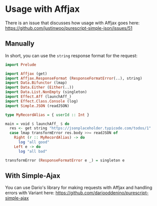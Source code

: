 # Usage with Affjax

There is an issue that discusses how usage with Affjax goes here: <https://github.com/justinwoo/purescript-simple-json/issues/51>

## Manually

In short, you can use the `string` response format for the request:

```hs
import Prelude

import Affjax (get)
import Affjax.ResponseFormat (ResponseFormatError(..), string)
import Data.Bifunctor (lmap)
import Data.Either (Either(..))
import Data.List.NonEmpty (singleton)
import Effect.Aff (launchAff_)
import Effect.Class.Console (log)
import Simple.JSON (readJSON)

type MyRecordAlias = { userId :: Int }

main = void $ launchAff_ $ do
  res <- get string "https://jsonplaceholder.typicode.com/todos/1"
  case lmap transformError res.body >>= readJSON of
    Right (r :: MyRecordAlias) -> do
      log "all good"
    Left e -> do
      log "all bad"

transformError (ResponseFormatError e _) = singleton e
```

## With Simple-Ajax

You can use Dario's library for making requests with Affjax and handling errors with Variant here: <https://github.com/dariooddenino/purescript-simple-ajax>

